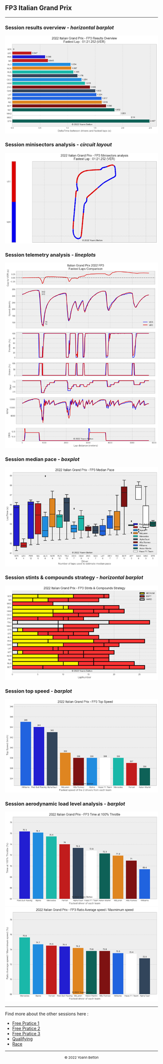 ## FP3 Italian Grand Prix

---

### Session results overview - *horizontal barplot*

<img src="/output/2022-09-11_Italian_Grand_Prix/fp3_results_overview_white.png?raw=true"/>

### Session minisectors analysis - *circuit layout*

<img src="/output/2022-09-11_Italian_Grand_Prix/fp3_minisectors_analysis_white.png?raw=true"/>

### Session telemetry analysis - *lineplots*

<img src="/output/2022-09-11_Italian_Grand_Prix/fp3_telemetry_analysis_white.png?raw=true"/>

### Session median pace - *boxplot*

<img src="/output/2022-09-11_Italian_Grand_Prix/fp3_median_pace_white.png?raw=true"/>

### Session stints & compounds strategy - *horizontal barplot*

<img src="/output/2022-09-11_Italian_Grand_Prix/fp3_stints_compounds_stategy_white.png?raw=true"/>

### Session top speed - *barplot*

<img src="/output/2022-09-11_Italian_Grand_Prix/topspeed_fp3_white.png?raw=true"/>

### Session aerodynamic load level analysis - *barplot*

<img src="/output/2022-09-11_Italian_Grand_Prix/fp3_maximum_throttle_white.png?raw=true"/>

<img src="/output/2022-09-11_Italian_Grand_Prix/fp3_speed_ratio_white.png?raw=true"/>

--- 

Find more about the other sessions here :
  - [Free Pratice 1](/page/FP1/2022-09-11_Italian_Grand_Prix)  
  - [Free Pratice 2](/page/FP2/2022-09-11_Italian_Grand_Prix) 
  - [Free Pratice 3](/page/FP3/2022-09-11_Italian_Grand_Prix)
  - [Qualifying](/page/Qualifying/2022-09-11_Italian_Grand_Prix) 
  - [Race](/page/Race/2022-09-11_Italian_Grand_Prix)

---

<div style="text-align: center">
  <p style="font-size:11px">&copy; 2022 Yoann Betton</p>
</div>

<!-- ---

<p style="font-size:11px">Page generated from <a href="https://github.com/yoannbtn/yoannbtn.github.io">github.com/yoannbtn</a>.</p> -->